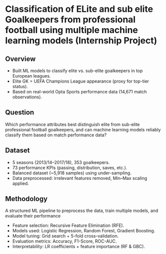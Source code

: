 # Classification of ELite and sub elite Goalkeepers from professional football using multiple machine learning models (Internship Project)
## Overview
* Built ML models to classify elite vs. sub-elite goalkeepers in top European leagues.
* Elite GK = UEFA Champions League appearance (proxy for top-tier status).
* Based on real-world Opta Sports performance data (14,671 match observations).

## Question 
Which performance attributes best distinguish elite from sub-elite professional football goalkeepers, and can machine learning models reliably classify them based on match performance data?

## Dataset

* 5 seasons (2013/14–2017/18), 353 goalkeepers.
* 73 performance KPIs (passing, distribution, saves, etc.).
* Balanced dataset (~5,918 samples) using under-sampling.
* Data preprocessed: irrelevant features removed, Min–Max scaling applied.

## Methodology
A structured ML pipeline to preprocess the data, train multiple models, and evaluate their performance

* Feature selection: Recursive Feature Elimination (RFE).
* Models used: Logistic Regression, Random Forest, Gradient Boosting.
* Model tuning: Grid search + 5-fold cross-validation.
* Evaluation metrics: Accuracy, F1-Score, ROC-AUC.
* Interpretability: LR coefficients + feature importance (RF & GBC).
